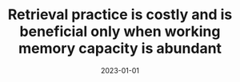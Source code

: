 ---
title: "Retrieval practice is costly and is beneficial only when working memory capacity is abundant"
collection: publications
permalink: /publication/Retrievalpracticeisc
date: 2023-01-01
venue: 'npj Science of Learning 8 (1)'
paperurl: 'https://www.nature.com/articles/s41539-023-00159-w'
link: 'https://www.nature.com/articles/s41539-023-00159-w'
---